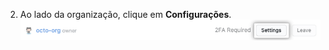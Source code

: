 2. Ao lado da organização, clique em **Configurações**. ![Botão de configurações](/assets/images/help/organizations/settings-button.png)
